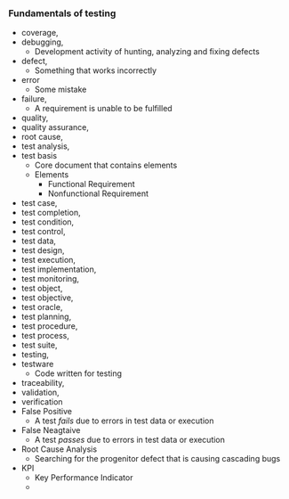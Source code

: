 
### Fundamentals of testing 
- coverage, 
- debugging, 
  - Development activity of hunting, analyzing and fixing defects
- defect, 
  - Something that works incorrectly
- error
  - Some mistake 
- failure, 
  - A requirement is unable to be fulfilled 
- quality, 
- quality assurance, 
- root cause, 
- test analysis, 
- test basis
  - Core document that contains elements 
  - Elements
    - Functional Requirement
    - Nonfunctional Requirement
- test case, 
- test completion, 
- test condition, 
- test control, 
- test data, 
- test design, 
- test execution,
- test implementation, 
- test monitoring, 
- test object, 
- test objective, 
- test oracle, 
- test planning, 
- test procedure,
- test process, 
- test suite, 
- testing, 
- testware
  - Code written for testing
- traceability, 
- validation, 
- verification 
- False Positive
  - A test *fails* due to errors in test data or execution
- False Neagtaive
  - A test *passes* due to errors in test data or execution
- Root Cause Analysis
  - Searching for the progenitor defect that is causing cascading bugs
- KPI
  - Key Performance Indicator
  - 